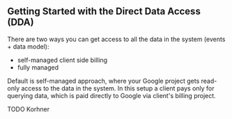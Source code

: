 ## Getting Started with the Direct Data Access (DDA)

There are two ways you can get access to all the data in the system (events + data model):

- self-managed client side billing
- fully managed

Default is self-managed approach, where your Google project gets read-only access to the data in the system. In this setup a client pays only for querying data, which is paid directly to Google via client's billing project.

TODO Korhner